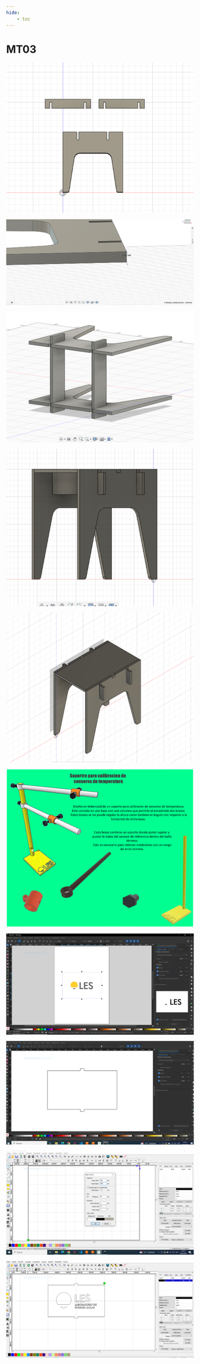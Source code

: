 ```yaml
---
hide:
    - toc
---
```


# MT03

![](../images/MT03/Lamina.png)

![](../images/MT03/6mm.PNG)

![](../images/MT03/Captura.PNG)

![](../images/MT03/terminado.PNG)

![](../images/MT03/terminadoo.PNG)

![](../images/MT02/entregadesoporte.png)

![](../images/MT03/logo.PNG)

![](../images/MT03/mesa.PNG)

![](../images/MT03/configuracion%20de%20app.PNG)

![](../images/MT03/preparacion%20de%20coerte.PNG)
